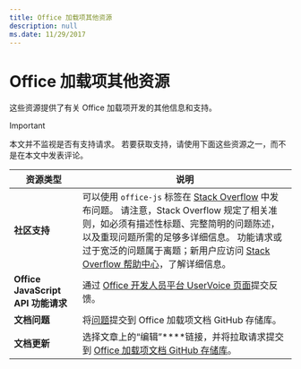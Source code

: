 ```yaml
---
title: Office 加载项其他资源
description: null
ms.date: 11/29/2017
---
```


# <a name="office-add-ins-additional-resources"></a>Office 加载项其他资源

这些资源提供了有关 Office 加载项开发的其他信息和支持。

> [!IMPORTANT]
> 本文并不监视是否有支持请求。 若要获取支持，请使用下面这些资源之一，而不是在本文中发表评论。 

|**资源类型**                    | **说明**                                                
|----------------------------|---------------------------------
|**社区支持** | 可以使用 `office-js` 标签在 [Stack Overflow](https://stackoverflow.com/questions/tagged/office-js) 中发布问题。 请注意，Stack Overflow 规定了相关准则，如必须有描述性标题、完整简明的问题陈述，以及重现问题所需的足够多详细信息。 功能请求或过于宽泛的问题属于离题；新用户应访问 [Stack Overflow 帮助中心](https://stackoverflow.com/help/how-to-ask)，了解详细信息。
|**Office JavaScript API 功能请求**| 通过 <a href="https://officespdev.uservoice.com/" target="_blank">Office 开发人员平台 UserVoice 页面</a>提交反馈。
|**文档问题**| 将<a href="https://github.com/officedev/office-js-docs-pr/issues" target="_blank">问题</a>提交到 Office 加载项文档 GitHub 存储库。
|**文档更新**| 选择文章上的“编辑”****链接，并将拉取请求提交到 <a href="https://github.com/officedev/office-js-docs-pr" target="_blank">Office 加载项文档 GitHub 存储库</a>。
